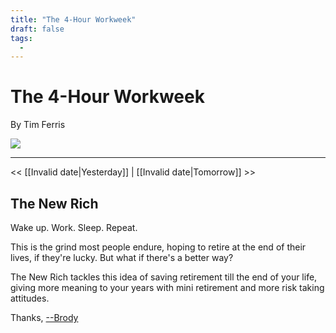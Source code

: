 ```yaml
---
title: "The 4-Hour Workweek"
draft: false
tags:
  -
---
```


<div class="article-header green-white">

<div>

<div class="decorative-element"></div>

# The 4-Hour Workweek

By Tim Ferris

</div>

<img loading="lazy" role="img" src="./cat_excited.png">

</div>

---
<< [[Invalid date|Yesterday]] 
| [[Invalid date|Tomorrow]] >>

## The New Rich

Wake up. Work. Sleep. Repeat.

This is the grind most people endure, hoping to retire at the end of their lives, if they're lucky. But what if there's a better way?

The New Rich tackles this idea of saving retirement till the end of your life, giving more meaning to your years with mini retirement and more risk taking attitudes. 

Thanks, <a target="_blank" rel="noopener noreferrer" href="https://www.brodypen.com/">--Brody<a>
